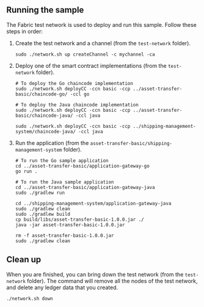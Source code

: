 ## Running the sample

The Fabric test network is used to deploy and run this sample. Follow these steps in order:

1. Create the test network and a channel (from the `test-network` folder).
   ```
   sudo ./network.sh up createChannel -c mychannel -ca
   ```

1. Deploy one of the smart contract implementations (from the `test-network` folder).
   ```
   # To deploy the Go chaincode implementation
   sudo ./network.sh deployCC -ccn basic -ccp ../asset-transfer-basic/chaincode-go/ -ccl go

   # To deploy the Java chaincode implementation
   sudo ./network.sh deployCC -ccn basic -ccp ../asset-transfer-basic/chaincode-java/ -ccl java
   
   sudo ./network.sh deployCC -ccn basic -ccp ../shipping-management-system/chaincode-java/ -ccl java
   ```

1. Run the application (from the `asset-transfer-basic/shipping-management-system` folder).
   ```
   # To run the Go sample application
   cd ../asset-transfer-basic/application-gateway-go
   go run .

   # To run the Java sample application
   cd ../asset-transfer-basic/application-gateway-java
   sudo ./gradlew run
   
   cd ../shipping-management-system/application-gateway-java
   sudo ./gradlew clean
   sudo ./gradlew build
   cp build/libs/asset-transfer-basic-1.0.0.jar ./
   java -jar asset-transfer-basic-1.0.0.jar
   
   rm -f asset-transfer-basic-1.0.0.jar
   sudo ./gradlew clean
   ```

## Clean up

When you are finished, you can bring down the test network (from the `test-network` folder). The command will remove all
the nodes of the test network, and delete any ledger data that you created.

```
./network.sh down
```